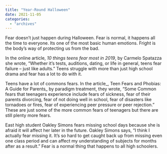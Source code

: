 ```yaml
---
title: "Year-Round Halloween"
date: 2021-11-05
categories: 
  - "archives"
---
```


Fear doesn’t just happen during Halloween. Fear is normal, it happens all the time to everyone. Its one of the most basic human emotions. Fright is the body’s way of protecting us from the bad.

In the online article, _10 things teens fear most in 2019_, by Carmelo Spatazza she wrote, “Whether it’s tests, auditions, dating, or life in general, teens fear failure – just like adults.” Teens struggle with more than just high school drama and fear has a lot to do with it.

Teens have a lot of commons fears. In the article_, Teen Fears and Phobias: A Guide for Parents_ by paradigm treatment, they wrote, “Some Common fears that teenagers experience include fears of sickness, fear of their parents divorcing, fear of not doing well in school, fear of disasters like tornadoes or fires, fear of experiencing peer pressure or peer rejection.” These are just some of the more common fears of teenagers but there are still plenty more fears.

East high student Oakley Simons fears missing school days because she is afraid it will affect her later in the future. Oakley Simons says, “I think I actually fear missing it. It’s so hard to get caught back up from missing even one class period and can affect my understanding of subjects for months after as a result.” Fear is a normal thing that happens to all high schoolers.
